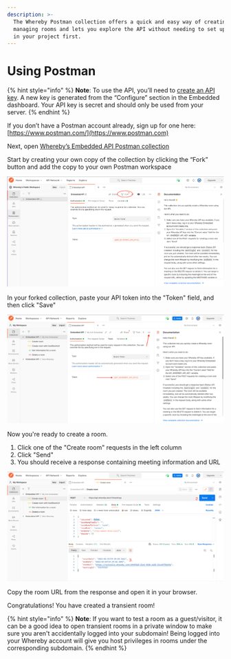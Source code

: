 ```yaml
---
description: >-
  The Whereby Postman collection offers a quick and easy way of creating and
  managing rooms and lets you explore the API without needing to set up anything
  in your project first.
---
```


# Using Postman

{% hint style="info" %}
**Note**: To use the API, you’ll need to [create an API key](creating-an-api-key.md). A new key is generated from the “Configure” section in the Embedded dashboard. Your API key is secret and should only be used from your server.
{% endhint %}

If you don’t have a Postman account already, sign up for one here: [https://www.postman.com/](https://www.postman.com)

Next, open [Whereby’s Embedded API Postman collection](https://www.postman.com/wherebyhq/workspace/whereby-s-public-workspace/collection/15283449-36906103-00b9-43fa-88e4-f2ed52fdedd3?ctx=documentation)

Start by creating your own copy of the collection by clicking the “Fork” button and add the copy to your own Postman workspace

![](<../.gitbook/assets/postman 1.png>)

In your forked collection, paste your API token into the "Token" field, and then click "Save"

![](<../.gitbook/assets/postman 2.png>)

Now you're ready to create a room.&#x20;

1. Click one of the "Create room" requests in the left column
2. Click "Send"
3. You should receive a response containing meeting information and URL

![](<../.gitbook/assets/postman 3.png>)

Copy the room URL from the response and open it in your browser.

Congratulations! You have created a transient room!

{% hint style="info" %}
**Note**: If you want to test a room as a guest/visitor, it can be a good idea to open transient rooms in a private window to make sure you aren't accidentally logged into your subdomain! Being logged into your Whereby account will give you host privileges in rooms under the corresponding subdomain.
{% endhint %}
